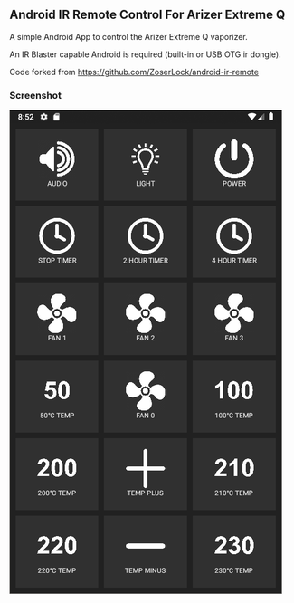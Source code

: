 ## Android IR Remote Control For Arizer Extreme Q
A simple Android App to control the Arizer Extreme Q vaporizer.

An IR Blaster capable Android is required (built-in or USB OTG ir dongle).

Code forked from https://github.com/ZoserLock/android-ir-remote

### Screenshot
![Example](https://raw.githubusercontent.com/goebish/android-arizer-extreme-q-ir-remote/master/images/image.png)

